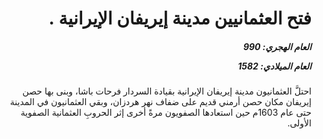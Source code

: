 <h1 dir="rtl">فتح العثمانيين مدينة إيريفان الإيرانية  .</h1>

<h5 dir="rtl">العام الهجري:  990

العام الميلادي: 1582

</h5>

<p dir="rtl">احتلَّ العثمانيون مدينة إيريفان الإيرانية بقيادة السردار فرحات باشا، وبنى بها حصن إيريفان مكان حصن أرمني قديم على ضفاف نهر هردزان، وبقي العثمانيون في المدينة حتى عام 1603م حين استعادها الصفويون مرةً أخرى إثر الحروبِ العثمانية الصفوية الأولى.</p></br>
